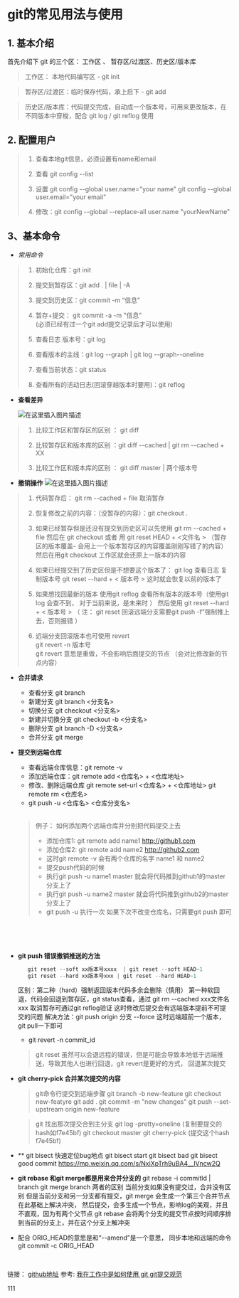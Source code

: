 


# git的常见用法与使用

## 1. 基本介绍
首先介绍下 git 的三个区： 工作区 、 暂存区/过渡区、历史区/版本库
> 工作区： 本地代码编写区   - git init

> 暂存区/过渡区：临时保存代码，承上启下  - git add 

> 历史区/版本库：代码提交完成，自动成一个版本号，可用来更改版本，在不同版本中穿梭，配合 git log / git reflog 使用


## 2. 配置用户

> 1. 查看本地git信息，必须设置有name和email
>
> 2. 查看  git config --list
>
> 3. 设置  git config --global user.name="your 
name"
       git config --global user.email="your email" 
>       
> 4. 修改：git config --global --replace-all user.name "yourNewName"

  

## 3、基本命令
  
   - *常用命令*

 >  1. 初始化仓库：git init
 >
 >  2. 提交到暂存区：git add . | file | -A
 >
 >  3. 提交到历史区：git commit -m “信息”
 >
 >  4. 暂存+提交： git commit -a -m "信息"  
   (必须已经有过一个git add提交记录后才可以使用)
 >
 >  5. 查看日志 版本号：git log
 >
 >  6. 查看版本的主线：git log --graph | git log --graph--oneline
 >
 >  7. 查看当前状态：git status
 >
 > 8.  查看所有的活动日志(回滚穿越版本时要用)：git reflog 


- **查看差异**

  ![在这里插入图片描述](https://img-blog.csdnimg.cn/20190704192838863.jpeg?x-oss-process=image/watermark,type_ZmFuZ3poZW5naGVpdGk,shadow_10,text_aHR0cHM6Ly9ibG9nLmNzZG4ubmV0L3dlaXhpbl80NDE2MDM4NQ==,size_16,color_FFFFFF,t_70)

 > 1. 比较工作区和暂存区的区别  ： git diff 
 >  
 > 2. 比较暂存区和版本库的区别 ：git diff --cached | git rm --cached + XX
 >
 > 3. 比较工作区和版本库的区别 ： git diff master | 两个版本号

- **撤销操作**
  ![在这里插入图片描述](https://img-blog.csdnimg.cn/20190704192852356.jpeg?x-oss-process=image/watermark,type_ZmFuZ3poZW5naGVpdGk,shadow_10,text_aHR0cHM6Ly9ibG9nLmNzZG4ubmV0L3dlaXhpbl80NDE2MDM4NQ==,size_16,color_FFFFFF,t_70)
 >  1. 代码暂存后： git rm --cached + file 取消暂存  
 >
 >  2. 恢复修改之前的内容：（没暂存的内容）：git checkout  .
 >  
 > 3.  如果已经暂存但是还没有提交到历史区可以先使用 git rm --cached + file 然后在 git checkout 或者 用
     git reset HEAD + <文件名 > （暂存区的版本覆盖- 会用上一个版本暂存区的内容覆盖刚刚写错了的内容）
     然后在用git checkout 工作区就会还原上一版本的内容
 >
 > 4.  如果已经提交到了历史区但是不想要这个版本了：
       git log 查看日志 复制版本号
       git reset --hard + < 版本号 >
       这时就会恢复以前的版本了
 >
 > 
 >5.  如果想找回最新的版本
      使用git reflog   查看所有版本的版本号（使用git log 会查不到， 对于当前来说，是未来时 ）
      然后使用 git reset --hard + < 版本号 >
      （ 注： git reset 回滚远端分支需要git push -f”强制推上去，否则报错 ）
 >
 >6.  远端分支回滚版本也可使用 revert  
 >    git revert -n 版本号  
      git revert 意思是重做，不会影响后面提交的节点 （会对比修改新的节点内容）
 >

- **合并请求**

   - 查看分支 git branch  
   - 新建分支  git branch <分支名>
   - 切换分支  git checkout <分支名> 
   - 新建并切换分支  git checkout -b <分支名>
   - 删除分支 git branch -D <分支名>
   - 合并分支 git merge 

- **提交到远端仓库**

   -  查看远端仓库信息：git remote -v
   - 添加远端仓库：git remote add <仓库名> + <仓库地址>
   -  修改、删除远端仓库
         git remote set-url <仓库名> + <仓库地址> 
          git remote rm  <仓库名>
   - git push -u <仓库名> <仓库分支名> 
   <br/>
      
   > 例子： 如何添加两个远端仓库并分别把代码提交上去
   > - 添加仓库1: git remote add name1 http://github1.com
   > - 添加仓库2: git remote add name2 http://github2.com
   > - 这时git remote -v  会有两个仓库的名字 name1 和 name2
   > - 提交push代码的时候
   > - 执行git push -u name1 master  就会将代码推到github1的master分支上了
   > - 执行git push -u name2 master  就会将代码推到github2的master分支上了
   > - git push -u 执行一次 如果下次不改变仓库名，只需要git push 即可
<br/>
<br/>
<br/>

- **git push 错误撤销推送的方法**
    ```js
	   git reset --soft xx版本号xxxx  | git reset --soft HEAD~1 
	   git reset --hard xx版本号xxx | git reset --hard HEAD~1  
    ```
    区别：第二种（hard）强制返回版本代码多余会删除（慎用）
               第一种软回退，代码会回退到暂存区，git status查看，通过
               git rm --cached xxx文件名xxx 取消暂存可通过git reflog验证
               这时修改后提交会有远端版本提前不可提交的问题
               解决方法：git push origin 分支 --force 
               这时远端超前一个版本，git pull一下即可
              
   - git revert -n commit_id
  > git reset 虽然可以会退远程的错误，但是可能会导致本地低于远端推送，导致其他人也进行回退，git revert是更好的方式， 回退某次提交



- **git cherry-pick  合并某次提交的内容**
	> git命令行提交到远端步骤
	git branch -b new-feature
	git checkout new-featyre
	git add .
	git commit -m "new changes"
	git push --set-upstream origin new-feature
	
	
	> git 找出那次提交合到主分支
	git log -pretty=oneline (复制要提交的hash如f7e45bf)
	git checkout master 
	git cherry-pick (提交这个hash f7e45bf)


- ** git bisect 快速定位bug地点
git bisect start
git bisect bad
git bisect good commit
https://mp.weixin.qq.com/s/NxiXpTrh9uBA4__lVncw2Q


- **git rebase 和git merge都是用来合并分支的**
git rebase -i commitId | branch
git merge branch
两者的区别 当前分支如果没有提交过，合并没有区别
但是当前分支和另一分支都有提交，git merge 会生成一个第三个合并节点在此基础上解决冲突， 然后提交，会多生成一个节点，影响log的美观，并且不直观，因为有两个父节点
git rebase 会将两个分支的提交节点按时间顺序排到当前的分支上，并在这个分支上解冲突

* 配合 ORIG_HEAD的意思是和“--amend”是一个意思， 同步本地和远端的命令
git commit -c ORIG_HEAD

<br/>

链接： [github地址](https://github.com/s2265681/git/tree/master)
参考: [我在工作中是如何使用 git ](https://juejin.cn/post/6974184935804534815)
[git提交规范](https://www.jianshu.com/p/201bd81e7dc9?utm_source=oschina-app)

111

